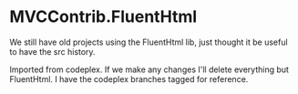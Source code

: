 # MVCContrib.FluentHtml

We still have old projects using the FluentHtml lib, just thought it be useful to have the src history.

Imported from codeplex. If we make any changes I'll delete everything but FluentHtml.  I have the codeplex branches tagged for reference.
